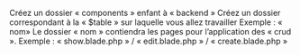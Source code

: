 Créez un dossier « components » enfant à « backend » 
Créez un dossier correspondant à la « $table » sur laquelle vous allez travailler
Exemple : « nom»
Le dossier « nom » contiendra les pages pour l’application des « crud ». 
Exemple : 
« show.blade.php » / « edit.blade.php » / « create.blade.php »